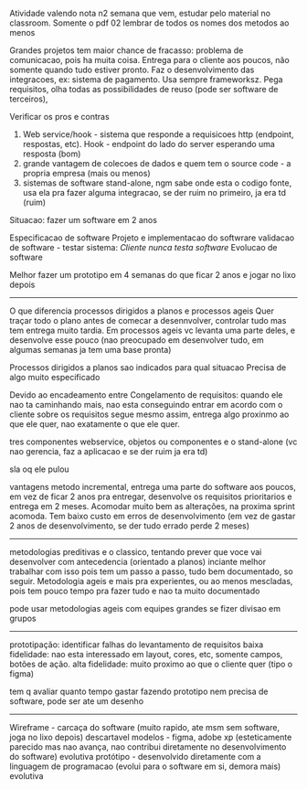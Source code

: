 Atividade valendo nota n2 semana que vem, estudar pelo material no classroom. Somente o pdf 02
lembrar de todos os nomes dos metodos ao menos

Grandes projetos tem maior chance de fracasso: problema de comunicacao, pois ha muita coisa.
Entrega para o cliente aos poucos, não somente quando tudo estiver pronto.
Faz o desenvolvimento das integracoes, ex: sistema de pagamento. Usa sempre frameworksz.
Pega requisitos, olha todas as possibilidades de reuso (pode ser software de terceiros), 

Verificar os pros e contras
1. Web service/hook - sistema que responde a requisicoes http (endpoint, respostas, etc). Hook - endpoint do lado do server esperando uma resposta (bom)
2. grande vantagem de colecoes de dados e quem tem o source code - a propria empresa (mais ou menos)
3. sistemas de software stand-alone, ngm sabe onde esta o codigo fonte, usa ela pra fazer alguma integracao, se der ruim no primeiro, ja era td (ruim)

Situacao: fazer um software em 2 anos

Especificacao de software
Projeto e implementacao do softwrare
validacao de software - testar sistema: *Cliente nunca testa software*
Evolucao de software

Melhor fazer um prototipo em 4 semanas do que ficar 2 anos e jogar no lixo depois
___
O que diferencia processos dirigidos a planos e processos ageis
Quer traçar todo o plano antes de comecar a desennvolver, controlar tudo mas tem entrega muito tardia. Em processos ageis vc levanta uma parte deles, e desenvolve esse pouco (nao preocupado em desenvolver tudo, em algumas semanas ja tem uma base pronta)

Processos dirigidos a planos sao indicados para qual situacao
Precisa de algo muito especificado

Devido ao encadeamento entre
Congelamento de requisitos: quando ele nao ta caminhando mais, nao esta conseguindo entrar em acordo com o cliente sobre os requisitos segue mesmo assim, entrega algo proxinmo ao que ele quer, nao exatamente o que ele quer. 

tres componentes
webservice, objetos ou componentes e o stand-alone (vc nao gerencia, faz a aplicacao e se der ruim ja era td)

sla oq ele pulou 

vantagens metodo incremental, entrega uma parte do software aos poucos, em vez de ficar 2 anos pra entregar, desenvolve os requisitos prioritarios e entrega em 2 meses. Acomodar muito bem as alterações, na proxima sprint acomoda. Tem baixo custo em erros de desenvolvimento (em vez de gastar 2 anos de desenvolvimento, se der tudo errado perde 2 meses)
___
metodologias preditivas e o classico, tentando prever que voce vai desenvolver com antecedencia (orientado a planos)
inciante melhor trabalhar com isso pois tem um passo a passo, tudo bem documentado, so seguir. 
Metodologia ageis e mais pra experientes, ou ao menos mescladas, pois tem pouco tempo pra fazer tudo e nao ta muito documentado

pode usar metodologias ageis com equipes grandes se fizer divisao em grupos
___
prototipação: identificar falhas do levantamento de requisitos
baixa fidelidade: nao esta interessado em layout, cores, etc, somente campos, botões de ação.
alta fidelidade: muito proximo ao que o cliente quer (tipo o figma)

tem q avaliar quanto tempo gastar fazendo prototipo
nem precisa de software, pode ser ate um desenho
___
Wireframe - carcaça do software (muito rapido, ate msm sem software, joga no lixo depois) descartavel
modelos - figma, adobe xp (esteticamente parecido mas nao avança, nao contribui diretamente no desenvolvimento do software) evolutiva
protótipo - desenvolvido diretamente com a linguagem de programacao (evolui para o software em si, demora mais) evolutiva
